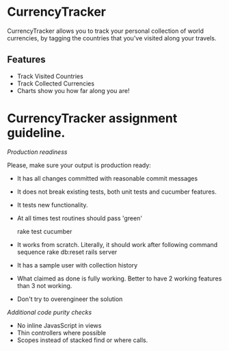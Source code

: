 CurrencyTracker
===============

CurrencyTracker allows you to track your personal collection of world currencies, by tagging the countries that you've visited along your travels.

Features
--------

* Track Visited Countries
* Track Collected Currencies
* Charts show you how far along you are!

CurrencyTracker assignment guideline.
====================================

*Production readiness*

Please, make sure your output is production ready:
* It has all changes committed with reasonable commit messages
* It does not break existing tests, both unit tests and cucumber features.
* It tests new functionality.
* At all times test routines should pass 'green'

    rake test
    cucumber

* It works from scratch. Literally, it should work after following command sequence
    rake db:reset
    rails server

* It has a sample user with collection history
* What claimed as done is fully working. Better to have 2 working features than 3 not working.
* Don't try to overengineer the solution


*Additional code purity checks*
* No inline JavasScript in views
* Thin controllers where possible
* Scopes instead of stacked find or where calls.